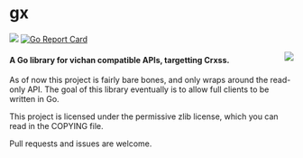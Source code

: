 <p><h1>gx</h1></p>

<p>
<a href=https://pkg.go.dev/crxssorg/gx><img src=https://img.shields.io/badge/dev-reference-007d9c?logo=go&logoColor=white&style=plastic</img></a>
<a href="https://goreportcard.com/report/github.com/crxssorg/gx"><img src="https://goreportcard.com/badge/github.com/crxssorg/gx" alt="Go Report Card"></a>

</p>
<img src=https://webber.rocks/4d386103db5a09.png align=right>

<h4>A Go library for vichan compatible APIs, targetting Crxss.</h4>

As of now this project is fairly bare bones, and only wraps around
the read-only API. The goal of this library eventually is to allow 
full clients to be written in Go.

This project is licensed under the permissive zlib license, which you
can read in the COPYING file.

Pull requests and issues are welcome.</h2>
